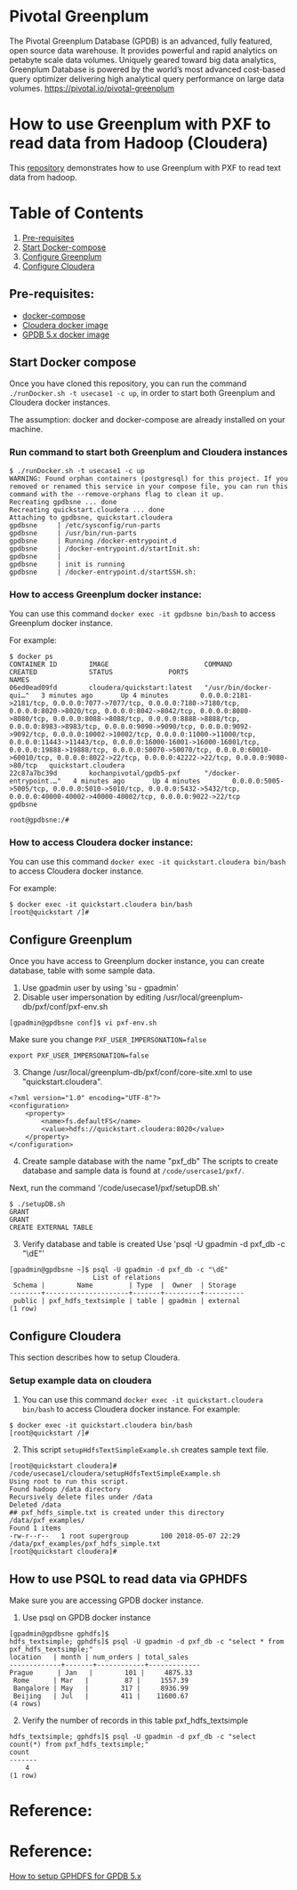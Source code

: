 # Pivotal Greenplum
The Pivotal Greenplum Database (GPDB) is an advanced, fully featured, open source data warehouse. It provides powerful and rapid analytics on petabyte scale data volumes. Uniquely geared toward big data analytics, Greenplum Database is powered by the world’s most advanced cost-based query optimizer delivering high analytical query performance on large data volumes.
<https://pivotal.io/pivotal-greenplum>

# How to use Greenplum with PXF to read data from Hadoop (Cloudera)
This [repository](https://github.com/kongyew/greenplum-pxf-examples/tree/master/usecase1) demonstrates how to use Greenplum with PXF to read text data from hadoop.

# Table of Contents
1. [Pre-requisites](#Pre-requisites)
2. [Start Docker-compose](#Start-Docker-compose)
3. [Configure Greenplum](#Configure-Greenplum)
4. [Configure Cloudera](#Configure-Cloudera)

## Pre-requisites:
- [docker-compose](http://docs.docker.com/compose)
- [Cloudera docker image](https://hub.docker.com/r/cloudera/quickstart/)
- [GPDB 5.x docker image](https://hub.docker.com/r/kochanpivotal/gpdb5oss/)

## Start Docker compose
Once you have cloned this repository, you can run the command  `./runDocker.sh -t usecase1 -c up`, in order to start both Greenplum and Cloudera docker instances.

The assumption: docker and docker-compose are already installed on your machine.

### Run command to start both Greenplum and Cloudera instances
```
$ ./runDocker.sh -t usecase1 -c up
WARNING: Found orphan containers (postgresql) for this project. If you removed or renamed this service in your compose file, you can run this command with the --remove-orphans flag to clean it up.
Recreating gpdbsne ... done
Recreating quickstart.cloudera ... done
Attaching to gpdbsne, quickstart.cloudera
gpdbsne     | /etc/sysconfig/run-parts
gpdbsne     | /usr/bin/run-parts
gpdbsne     | Running /docker-entrypoint.d
gpdbsne     | /docker-entrypoint.d/startInit.sh:
gpdbsne     |
gpdbsne     | init is running
gpdbsne     | /docker-entrypoint.d/startSSH.sh:
```
### How to access Greenplum docker instance:
You can use this command `docker exec -it gpdbsne bin/bash` to access Greenplum docker instance.

For example:
```
$ docker ps
CONTAINER ID        IMAGE                        COMMAND                  CREATED             STATUS              PORTS                                                                                             NAMES
06ed0ead09fd        cloudera/quickstart:latest   "/usr/bin/docker-qui…"   3 minutes ago       Up 4 minutes        0.0.0.0:2181->2181/tcp, 0.0.0.0:7077->7077/tcp, 0.0.0.0:7180->7180/tcp, 0.0.0.0:8020->8020/tcp, 0.0.0.0:8042->8042/tcp, 0.0.0.0:8080->8080/tcp, 0.0.0.0:8088->8088/tcp, 0.0.0.0:8888->8888/tcp, 0.0.0.0:8983->8983/tcp, 0.0.0.0:9090->9090/tcp, 0.0.0.0:9092->9092/tcp, 0.0.0.0:10002->10002/tcp, 0.0.0.0:11000->11000/tcp, 0.0.0.0:11443->11443/tcp, 0.0.0.0:16000-16001->16000-16001/tcp, 0.0.0.0:19888->19888/tcp, 0.0.0.0:50070->50070/tcp, 0.0.0.0:60010->60010/tcp, 0.0.0.0:8022->22/tcp, 0.0.0.0:42222->22/tcp, 0.0.0.0:9080->80/tcp   quickstart.cloudera
22c87a7bc39d        kochanpivotal/gpdb5-pxf      "/docker-entrypoint.…"   4 minutes ago       Up 4 minutes        0.0.0.0:5005->5005/tcp, 0.0.0.0:5010->5010/tcp, 0.0.0.0:5432->5432/tcp, 0.0.0.0:40000-40002->40000-40002/tcp, 0.0.0.0:9022->22/tcp                                                                               gpdbsne

root@gpdbsne:/#
```

### How to access Cloudera docker instance:
You can use this command `docker exec -it quickstart.cloudera bin/bash` to access Cloudera docker instance.

For example:
```
$ docker exec -it quickstart.cloudera bin/bash
[root@quickstart /]#
```

## Configure Greenplum
Once you have access to Greenplum docker instance, you can create database, table with some sample data.

1. Use gpadmin user by using 'su - gpadmin'
2. Disable user impersonation by editing /usr/local/greenplum-db/pxf/conf/pxf-env.sh
```
[gpadmin@gpdbsne conf]$ vi pxf-env.sh
```
Make sure you change `PXF_USER_IMPERSONATION=false`
```
export PXF_USER_IMPERSONATION=false
```
3. Change /usr/local/greenplum-db/pxf/conf/core-site.xml to use "quickstart.cloudera".

```
<?xml version="1.0" encoding="UTF-8"?>
<configuration>
    <property>
        <name>fs.defaultFS</name>
        <value>hdfs://quickstart.cloudera:8020</value>
    </property>
</configuration>
```
4. Create sample database with the name "pxf_db"
The scripts to create database and sample data is found at `/code/usercase1/pxf/`.


Next, run the command '/code/usecase1/pxf/setupDB.sh'
```
$ ./setupDB.sh           
GRANT
GRANT
CREATE EXTERNAL TABLE
```

3. Verify database and table is created
Use 'psql -U gpadmin -d pxf_db -c "\dE"'
```
[gpadmin@gpdbsne ~]$ psql -U gpadmin -d pxf_db -c "\dE"
                     List of relations
 Schema |        Name         | Type  |  Owner  | Storage  
--------+---------------------+-------+---------+----------
 public | pxf_hdfs_textsimple | table | gpadmin | external
(1 row)

```

## Configure Cloudera
This section describes how to setup Cloudera.

### Setup example data on cloudera
1. You can use this command `docker exec -it quickstart.cloudera bin/bash` to access Cloudera docker instance.
For example:
```
$ docker exec -it quickstart.cloudera bin/bash
[root@quickstart /]#
```
2. This script `setupHdfsTextSimpleExample.sh` creates sample text file.
```
[root@quickstart cloudera]# /code/usecase1/cloudera/setupHdfsTextSimpleExample.sh
Using root to run this script.
Found hadoop /data directory
Recursively delete files under /data
Deleted /data
## pxf_hdfs_simple.txt is created under this directory /data/pxf_examples/
Found 1 items
-rw-r--r--   1 root supergroup        100 2018-05-07 22:29 /data/pxf_examples/pxf_hdfs_simple.txt
[root@quickstart cloudera]#
```

## How to use PSQL to read data via GPHDFS
Make sure you are accessing GPDB docker instance.

1. Use psql on GPDB docker instance
```
[gpadmin@gpdbsne gphdfs]$
hdfs_textsimple; gphdfs]$ psql -U gpadmin -d pxf_db -c "select * from pxf_hdfs_textsimple;"
location   | month | num_orders | total_sales
-------------+-------+------------+-------------
Prague      | Jan   |        101 |     4875.33
 Rome      | Mar   |         87 |     1557.39
 Bangalore | May   |        317 |     8936.99
 Beijing   | Jul   |        411 |    11600.67
(4 rows)
```

2. Verify the number of records in this table pxf_hdfs_textsimple
```
hdfs_textsimple; gphdfs]$ psql -U gpadmin -d pxf_db -c "select count(*) from pxf_hdfs_textsimple;"
count
-------
    4
(1 row)
```
# Reference:
[Greenplum product]: https://pivotal.io/pivotal-greenplum
[Greenplum documentations]: https://https://gpdb.docs.pivotal.io/


# Reference:
[How to setup GPHDFS for GPDB 5.x](https://gpdb.docs.pivotal.io/570/admin_guide/external/g-using-hadoop-distributed-file-system--hdfs--tables.html)
